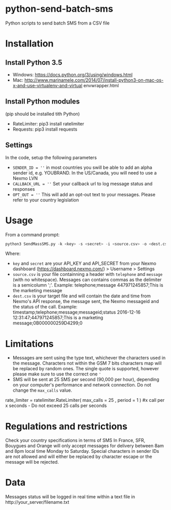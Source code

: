 # python-send-batch-sms
Python scripts to send batch SMS from a CSV file


# Installation 
## Install Python 3.5
- Windows:  https://docs.python.org/3/using/windows.html
- Mac: http://www.marinamele.com/2014/07/install-python3-on-mac-os-x-and-use-virtualenv-and-virtual envwrapper.html

## Install Python modules
(pip should be installed tith Python)
- RateLimiter: pip3 install ratelimiter
- Requests: pip3 install requests

## Settings
In the code, setup the following parameters
- `SENDER_ID = ''` in most countries you swill be able to add an alpha sender id, e.g. YOUBRAND. In the US/Canada, you will need to use a Nexmo LVN
- `CALLBACK_URL = ''` Set your callback url to log message status and responses
- `OPT_OUT = ''` This will add an opt-out text to your messages. Please refer to your country legislation

# Usage
From a command prompt: 

```python
python3 SendMassSMS.py -k <key> -s <secret> -i <source.csv> -o <dest.csv>
```

Where:
- `key` and `secret` are your API_KEY and API_SECRET from your Nexmo dashboard (https://dashboard.nexmo.com/) > Username > Settings
- `source.csv` is your file containning a header with `telephone` and `message` (with no whitespace). Messages can contains commas as the delimiter is a semicolumn ';'.
Example: telephone;message
447971245857;This is the marketing message
- `dest.csv` is your target file and will contain the date and time from Nexmo's API response, the message sent, the Nexmo messageid and the status of the call.
Example:
timestamp;telephone;message;messageid;status
2016-12-16 12:31:47;447971245857;This is a marketing message;0B000000259D4299;0

# Limitations
- Messages are sent using the type text, whichever the characters used in the message. Characters not within the GSM 7 bits characters map will be replaced by random ones. The single quote is supported, however please make sure to use the correct one `'`
- SMS will be sent at 25 SMS per second (90,000 per hour), depending on your computer's performance and network connection. Do not change the `max_calls` value.

rate_limiter = ratelimiter.RateLimiter( max_calls = 25 ,  period = 1 )  #x call per x seconds - Do not exceed 25 calls per seconds

# Regulations and restrictions 
Check your country specifications in terms of SMS
In France, SFR, Bouygues and Orange will only accept messages for delivery between 8am and 8pm local time Monday to Saturday.
Special characters in sender IDs are not allowed and will either be replaced by character escape or the message will be rejected.

# Data
Messages status will be logged in real time within a text file in http://your_server/filename.txt
